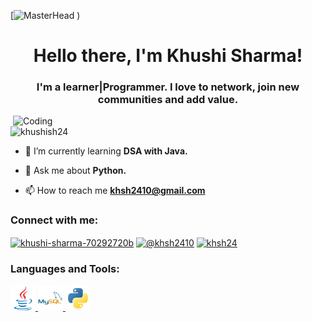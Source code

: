 [![MasterHead](https://wonderfulengineering.com/wp-content/uploads/2014/04/code-wallpaper-18.png)
)
<h1 align="center">Hello there, I'm Khushi Sharma!</h1>
<h3 align="center">I'm a learner|Programmer. I love to network, join new communities and add value.</h3>
<img align="right" alt="Coding" width="500" src="https://wallpapercave.com/wp/wp10475000.png">

<p align="left"> <img src="https://komarev.com/ghpvc/?username=khushish24&label=Profile%20views&color=0e75b6&style=flat" alt="khushish24" /> </p>

- 🌱 I’m currently learning **DSA with Java.**

- 💬 Ask me about **Python.**

- 📫 How to reach me **khsh2410@gmail.com**

<h3 align="left">Connect with me:</h3>
<p align="left">
<a href="https://linkedin.com/in/khushi-sharma-70292720b" target="blank"><img align="center" src="https://raw.githubusercontent.com/rahuldkjain/github-profile-readme-generator/master/src/images/icons/Social/linked-in-alt.svg" alt="khushi-sharma-70292720b" height="30" width="40" /></a>
<a href="https://medium.com/@khsh2410" target="blank"><img align="center" src="https://raw.githubusercontent.com/rahuldkjain/github-profile-readme-generator/master/src/images/icons/Social/medium.svg" alt="@khsh2410" height="30" width="40" /></a>
<a href="https://www.leetcode.com/khsh24" target="blank"><img align="center" src="https://raw.githubusercontent.com/rahuldkjain/github-profile-readme-generator/master/src/images/icons/Social/leet-code.svg" alt="khsh24" height="30" width="40" /></a>
</p>

<h3 align="left">Languages and Tools:</h3>
<p align="left"> <a href="https://www.java.com" target="_blank" rel="noreferrer"> <img src="https://raw.githubusercontent.com/devicons/devicon/master/icons/java/java-original.svg" alt="java" width="40" height="40"/> </a> <a href="https://www.mysql.com/" target="_blank" rel="noreferrer"> <img src="https://raw.githubusercontent.com/devicons/devicon/master/icons/mysql/mysql-original-wordmark.svg" alt="mysql" width="40" height="40"/> </a> <a href="https://www.python.org" target="_blank" rel="noreferrer"> <img src="https://raw.githubusercontent.com/devicons/devicon/master/icons/python/python-original.svg" alt="python" width="40" height="40"/> </a> </p>
